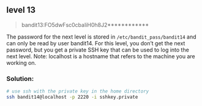 ## level 13

>bandit13:FO5dwFsc0cbaIiH0h8J2************

The password for the next level is stored in `/etc/bandit_pass/bandit14` and can only be read by user bandit14. For this level, you don’t get the next password, but you get a private SSH key that can be used to log into the next level. Note: localhost is a hostname that refers to the machine you are working on.

### Solution:

```bash
# use ssh with the private key in the home directory
ssh bandit14@localhost -p 2220 -i sshkey.private
```